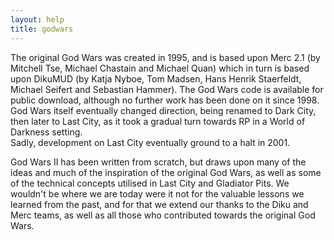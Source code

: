 ```yaml
---
layout: help
title: godwars
---
```


The original God Wars was created in 1995, and is based upon Merc 2.1 (by 
Mitchell Tse, Michael Chastain and Michael Quan) which in turn is based upon 
DikuMUD (by Katja Nyboe, Tom Madsen, Hans Henrik Staerfeldt, Michael Seifert 
and Sebastian Hammer).  The God Wars code is available for public download, 
although no further work has been done on it since 1998.  God Wars itself 
eventually changed direction, being renamed to Dark City, then later to Last 
City, as it took a gradual turn towards RP in a World of Darkness setting.  
Sadly, development on Last City eventually ground to a halt in 2001.

God Wars II has been written from scratch, but draws upon many of the ideas 
and much of the inspiration of the original God Wars, as well as some of the 
technical concepts utilised in Last City and Gladiator Pits.  We wouldn't be 
where we are today were it not for the valuable lessons we learned from the 
past, and for that we extend our thanks to the Diku and Merc teams, as well 
as all those who contributed towards the original God Wars.
